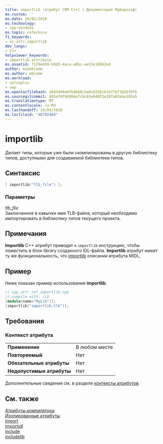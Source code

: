 ```yaml
---
title: importlib (атрибут COM C++) | Документация Майкрософт
ms.custom: ''
ms.date: 10/02/2018
ms.technology:
- cpp-windows
ms.topic: reference
f1_keywords:
- vc-attr.importlib
dev_langs:
- C++
helpviewer_keywords:
- importlib attribute
ms.assetid: f129e459-b8d3-4aca-a0bc-ee53e18b62ed
author: mikeblome
ms.author: mblome
ms.workload:
- cplusplus
- uwp
ms.openlocfilehash: dd43dd8a0fb4660cbe0c631bcb3477ef3d26f0f6
ms.sourcegitcommit: 955ef0f9d966e7c9c65e040f1e28fa83abe102a5
ms.translationtype: MT
ms.contentlocale: ru-RU
ms.lasthandoff: 10/04/2018
ms.locfileid: "48792464"
---
```

# <a name="importlib"></a>importlib

Делает типы, которые уже были скомпилированы в другую библиотеку типов, доступными для создаваемой библиотеки типов.

## <a name="syntax"></a>Синтаксис

```cpp
[ importlib("tlb_file") ];
```

### <a name="parameters"></a>Параметры

*tlb_file*<br/>
Заключенное в кавычки имя TLB-файла, который необходимо импортировать в библиотеку типов текущего проекта.

## <a name="remarks"></a>Примечания

**Importlib** C++ атрибут приводит к `importlib` инструкцию, чтобы поместить в блок library созданного IDL-файла. **Importlib** атрибут имеет ту же функциональность, что [importlib](/windows/desktop/Midl/importlib) описании атрибута MIDL.

## <a name="example"></a>Пример

Ниже показан пример использования **importlib**:

```cpp
// cpp_attr_ref_importlib.cpp
// compile with: /LD
[module(name="MyLib")];
[importlib("importlib.tlb")];
```

## <a name="requirements"></a>Требования

### <a name="attribute-context"></a>Контекст атрибута

|||
|-|-|
|**Применение**|В любом месте|
|**Повторяемый**|Нет|
|**Обязательные атрибуты**|Нет|
|**Недопустимые атрибуты**|Нет|

Дополнительные сведения см. в разделе [контексты атрибутов](cpp-attributes-com-net.md#contexts).

## <a name="see-also"></a>См. также

[Атрибуты компилятора](compiler-attributes.md)<br/>
[Изолированные атрибуты](stand-alone-attributes.md)<br/>
[import](import.md)<br/>
[importidl](importidl.md)<br/>
[include](include-cpp.md)<br/>
[includelib](includelib-cpp.md)